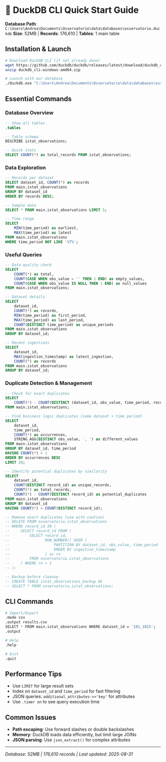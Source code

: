 # 🦆 DuckDB CLI Quick Start Guide

**Database Path**: `C:\Users\Andrea\Documents\Osservatorio\data\databases\osservatorio.duckdb`
**Size**: 52MB | **Records**: 176,610 | **Tables**: 1 main table

## Installation & Launch

```bash
# Download DuckDB CLI (if not already done)
wget https://github.com/duckdb/duckdb/releases/latest/download/duckdb_cli-windows-amd64.zip
unzip duckdb_cli-windows-amd64.zip

# Launch with our database
./duckdb.exe "C:\Users\Andrea\Documents\Osservatorio\data\databases\osservatorio.duckdb"
```

## Essential Commands

### Database Overview
```sql
-- Show all tables
.tables

-- Table schema
DESCRIBE istat_observations;

-- Quick stats
SELECT COUNT(*) as total_records FROM istat_observations;
```

### Data Exploration
```sql
-- Records per dataset
SELECT dataset_id, COUNT(*) as records
FROM main.istat_observations
GROUP BY dataset_id
ORDER BY records DESC;

-- Sample data
SELECT * FROM main.istat_observations LIMIT 5;

-- Time range
SELECT
    MIN(time_period) as earliest,
    MAX(time_period) as latest
FROM main.istat_observations
WHERE time_period NOT LIKE '%T%';
```

### Useful Queries
```sql
-- Data quality check
SELECT
    COUNT(*) as total,
    COUNT(CASE WHEN obs_value = '' THEN 1 END) as empty_values,
    COUNT(CASE WHEN obs_value IS NULL THEN 1 END) as null_values
FROM main.istat_observations;

-- Dataset details
SELECT
    dataset_id,
    COUNT(*) as records,
    MIN(time_period) as first_period,
    MAX(time_period) as last_period,
    COUNT(DISTINCT time_period) as unique_periods
FROM main.istat_observations
GROUP BY dataset_id;

-- Recent ingestions
SELECT
    dataset_id,
    MAX(ingestion_timestamp) as latest_ingestion,
    COUNT(*) as records
FROM main.istat_observations
GROUP BY dataset_id;
```

### Duplicate Detection & Management
```sql
-- Check for exact duplicates
SELECT
    COUNT(*) - COUNT(DISTINCT (dataset_id, obs_value, time_period, record_id)) as exact_duplicates
FROM main.istat_observations;

-- Find business logic duplicates (same dataset + time period)
SELECT
    dataset_id,
    time_period,
    COUNT(*) as occurrences,
    STRING_AGG(DISTINCT obs_value, ', ') as different_values
FROM main.istat_observations
GROUP BY dataset_id, time_period
HAVING COUNT(*) > 1
ORDER BY occurrences DESC
LIMIT 20;

-- Identify potential duplicates by similarity
SELECT
    dataset_id,
    COUNT(DISTINCT record_id) as unique_records,
    COUNT(*) as total_records,
    COUNT(*) - COUNT(DISTINCT record_id) as potential_duplicates
FROM main.istat_observations
GROUP BY dataset_id
HAVING COUNT(*) > COUNT(DISTINCT record_id);

-- Remove exact duplicates (use with caution)
-- DELETE FROM osservatorio.istat_observations
-- WHERE record_id IN (
--     SELECT record_id FROM (
--         SELECT record_id,
--                ROW_NUMBER() OVER (
--                    PARTITION BY dataset_id, obs_value, time_period
--                    ORDER BY ingestion_timestamp
--                ) as rn
--         FROM osservatorio.istat_observations
--     ) WHERE rn > 1
-- );

-- Backup before cleanup
-- CREATE TABLE istat_observations_backup AS
-- SELECT * FROM osservatorio.istat_observations;
```

## CLI Commands
```bash
# Import/Export
.mode csv
.output results.csv
SELECT * FROM main.istat_observations WHERE dataset_id = '101_1015';
.output

# Help
.help

# Exit
.quit
```

## Performance Tips
- Use `LIMIT` for large result sets
- Index on `dataset_id` and `time_period` for fast filtering
- JSON queries: `additional_attributes->>'key'` for attributes
- Use `.timer on` to see query execution time

## Common Issues
- **Path escaping**: Use forward slashes or double backslashes
- **Memory**: DuckDB loads data efficiently, but limit large JOINs
- **JSON parsing**: Use `json_extract()` for complex attributes

---
*Database: 52MB | 176,610 records | Last updated: 2025-08-31*
